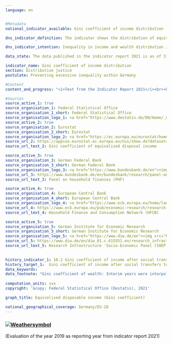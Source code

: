 ```yaml
---
language: en    


#Metadata    
national_indicator_available: Gini coefficient of income distribution    

dns_indicator_definition: The indicator shows the distribution of equivalised disposable income per person using Gini coefficients.    

dns_indicator_intention: Inequality in income and wealth distribution is a generally accepted component of a dynamic market economy. However, the income and wealth gap must remain moderate and social inclusion be guaranteed for all. The goal is to keep the Gini coefficient of equivalised disposable income below the EU average by means of suitable framework conditions as well as a targeted re-distribution of income through taxes and social benefits.    

data_state: The data published in the indicator report 2021 is as of 31.12.2020. The data shown on the DNS-Online-Platform is updated regularly, so that more current data may be available online than published in the indicator report 2021.    

indicator_name: Gini coefficient of income distribution    
section: Distributive justice    
postulate: Preventing excessive inequality within Germany    

#Content    
content_and_progress: "<i>Text from the Indicator Report 2021</i><br><br>The Gini coefficient is a statistical measure of income inequality. It has a value between 0 and 1. The value 0 means that every person has exactly the same income whereas the value 1 indicates that only one person receives all the income, thereby representing a situation of maximum income inequality. However, the Gini coefficient of income distribution does not take into account which sources are used to generate income (e.g. wages, income from rent or income from capital).<br><br><br><br>The equivalised income is a value derived from the total income of a household and the number and age of the people living from this income. With the help of an equivalence scale, the incomes are weighted according to household size and composition, as the shared use of living space and household appliances results in efficiency gains. This approach makes it possible to compare incomes irrespective of the household size or the age of the household members because the equivalised income is allocated equally to each household member. The equivalised disposable income is a household’s income including social transfers, after taxes and other deductions, and is therefore the income available for expenditures and savings. A distinction must be made between this measure and the equivalised income before social transfers on the one hand, which looks at the disposable income without possible social transfers (e.g. unemployment benefits, housing assistance), and market income on the other, which is calculated before taxes, social contributions and social benefits.<br><br><br><br>The initial data for equivalised income are taken from the Europe-wide harmonised annual statistics on income and living conditions (EU-SILC), the data on income distribution come from the “Household Finance and Consumption Survey” (HFCS) conducted at irregular intervals by the European Central Bank. The fact that households with high income and extensive assets are under-represented in voluntary sample surveys is methodologically compensated for. Therefore, the values for income as well as for assets in Germany are comparable to those of Europe and the Eurozone in terms of methodology. Beyond this, no equivalent, methodologically harmonised and verifiable internationally comparative values are available. Since EU-SILC is not yet drawn upon to calculate a Gini coefficient for market income, data from the German Socio-Economic Panel (SOEP) of the German Institute for Economic Research are used for this purpose.<br><br><br><br>As in previous years, the Gini coefficient of the equivalised disposable income for Germany (0.295) almost equals that for the European Union (0.308) and shows a stable pattern over the years. Thus, there are no significant differences in income distribution between Germany and Europe. Furthermore, the Gini coefficient of the equivalised disposable income is well below the Gini coefficient of the equivalised disposable income before social benefits without pensions (0.295 as compared with 0.359). As expected, the Gini coefficient of market income was even higher at 0.504 (2015). In Germany, social benefits, social insurance and taxes thus contribute considerably to reducing inequalities in disposable income.<br><br><br><br>Turning to the corresponding Gini coefficient (2014: 0.76), wealth in Germany is much less evenly distributed than income. In this context, hardly any change can be detected over time (2010: 0.76). The gap to the respective European value (Eurozone 2010: 0.69) is substantial. However, the impression of there being a disproportionately high wealth inequality is qualified by several factors not covered by the Gini coefficient. For instance, the evaluation of wealth does not take into account future pension entitlements. In addition, due to the stricter protection of tenants’ rights, people in Germany are more likely to rent than own their homes, compared to other European countries."    

#Sources    
source_active_1: true
source_organisation_1: Federal Statistical Office
source_organisation_1_short: Federal Statistical Office
source_organisation_logo_1: <a href="https://www.destatis.de/EN/Home/_node.html"><img src="https://g205sdgs.github.io/sdg-indicators/public/logosEn/destatis.png" alt=" Federal Statistical Office" title="Click here to visit the homepage of the organization" style="border: transparent"/></a>
source_active_2: true
source_organisation_2: Eurostat
source_organisation_2_short: Eurostat
source_organisation_logo_2: <a href="https://ec.europa.eu/eurostat/home"><img src="https://g205sdgs.github.io/sdg-indicators/public/logosEn/eurostat.png" alt=" Eurostat" title="Click here to visit the homepage of the organization" style="border: transparent"/></a>
source_url_2: https://appsso.eurostat.ec.europa.eu/nui/show.do?dataset=ilc_di12&lang=en                        
source_url_text_2: Gini coefficient of equivalised disposal income                        

source_active_3: true
source_organisation_3: German Federal Bank
source_organisation_3_short: German Federal Bank
source_organisation_logo_3: <a href="https://www.bundesbank.de/en"><img src="https://g205sdgs.github.io/sdg-indicators/public/logosEn/bundesbank.png" alt=" German Federal Bank" title="Click here to visit the homepage of the organization" style="border: transparent"/></a>
source_url_3: https://www.bundesbank.de/en/bundesbank/research/panel-on-household-finances                        
source_url_text_3: Panel on household finances (PHF)                        

source_active_4: true
source_organisation_4: European Central Bank
source_organisation_4_short: European Central Bank
source_organisation_logo_4: <a href="https://www.ecb.europa.eu/home/languagepolicy/html/index.en.html"><img src="https://g205sdgs.github.io/sdg-indicators/public/logosEn/ezb.png" alt=" European Central Bank" title="Click here to visit the homepage of the organization" style="border: transparent"/></a>
source_url_4: https://www.ecb.europa.eu/pub/economic-research/research-networks/html/researcher_hfcn.en.html                        
source_url_text_4: Household Finance and Consumption Network (HFCN)                        

source_active_5: true
source_organisation_5: German Institute for Economic Research
source_organisation_5_short: German Institute for Economic Research
source_organisation_logo_5: <a href="https://www.diw.de/en"><img src="https://g205sdgs.github.io/sdg-indicators/public/logosEn/diw.png" alt=" German Institute for Economic Research" title="Click here to visit the homepage of the organization" style="border: transparent"/></a>
source_url_5: https://www.diw.de/en/diw_01.c.615551.en/research_infrastructure__socio-economic_panel__soep.html                        
source_url_text_5: Research Infrastructure 'Socio-Economic Panel (SOEP)'                        
    

history_indicator_1: 10.2 Gini coefficient of income after social transfers                    
history_target_1:  Gini coefficient of income after social transfers to be below the EU28 figure by 2030    
data_keywords:    
data_footnote: "Gini coefficient of wealth: Interim years were interpolated; Social transfers do not include pensions; Gini coefficient of equivalised disposable income: to 2009 EU-27, from 2010 EU-28"    
    
computation_units: xxx    
copyright: '&copy; Federal Statistical Office (Destatis), 2021'    

graph_title: Equivalised disposable income (Gini coefficient)    

national_geographical_coverage: Germany/EU-28    
---    
```

<div>
  <div class="my-header">
    <h3>
      <a href="https://sustainabledevelopment-deutschland.github.io/en/status/"><img src="https://g205sdgs.github.io/sdg-indicators/public/Wettersymbole/Sonne.png" title="If the trend continues, the target value will be met or the difference between the target value and the current value will be less than 5&nbsp;%" alt="Weathersymbol" />
      </a>
    </h3>
  </div>
  <div class="my-header-note">
    <span> (Evaluation of the year 2019 as reporting year from indicator report 2021)</span>
  </div>
</div>